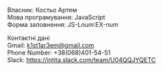 Власник: Костьо Артем   
Мова програмування: JavaScript   
Форма заповнення: JS-L*num*:EX-*num*   

Контактні дані   
Gmail: k1st1ar3em@gmail.com   
Phone Number: +38(068)401-54-51   
Slack: https://intita.slack.com/team/U04QQJYQETC   

